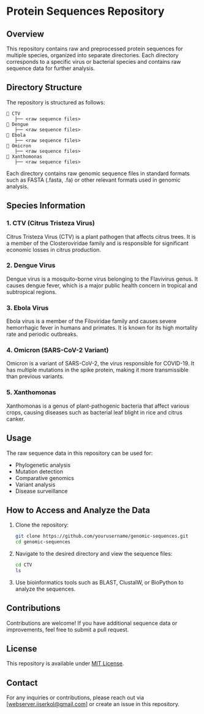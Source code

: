 # Protein Sequences Repository

## Overview
This repository contains raw and preprocessed protein sequences for multiple species, organized into separate directories. Each directory corresponds to a specific virus or bacterial species and contains raw sequence data for further analysis.

## Directory Structure
The repository is structured as follows:
```
📂 CTV
   ├── <raw sequence files>
📂 Dengue
   ├── <raw sequence files>
📂 Ebola
   ├── <raw sequence files>
📂 Omicron
   ├── <raw sequence files>
📂 Xanthomonas
   ├── <raw sequence files>
```
Each directory contains raw genomic sequence files in standard formats such as FASTA (.fasta, .fa) or other relevant formats used in genomic analysis.

## Species Information
### 1. **CTV (Citrus Tristeza Virus)**
Citrus Tristeza Virus (CTV) is a plant pathogen that affects citrus trees. It is a member of the Closteroviridae family and is responsible for significant economic losses in citrus production.

### 2. **Dengue Virus**
Dengue virus is a mosquito-borne virus belonging to the Flavivirus genus. It causes dengue fever, which is a major public health concern in tropical and subtropical regions.

### 3. **Ebola Virus**
Ebola virus is a member of the Filoviridae family and causes severe hemorrhagic fever in humans and primates. It is known for its high mortality rate and periodic outbreaks.

### 4. **Omicron (SARS-CoV-2 Variant)**
Omicron is a variant of SARS-CoV-2, the virus responsible for COVID-19. It has multiple mutations in the spike protein, making it more transmissible than previous variants.

### 5. **Xanthomonas**
Xanthomonas is a genus of plant-pathogenic bacteria that affect various crops, causing diseases such as bacterial leaf blight in rice and citrus canker.

## Usage
The raw sequence data in this repository can be used for:
- Phylogenetic analysis
- Mutation detection
- Comparative genomics
- Variant analysis
- Disease surveillance

## How to Access and Analyze the Data
1. Clone the repository:
   ```bash
   git clone https://github.com/yourusername/genomic-sequences.git
   cd genomic-sequences
   ```
2. Navigate to the desired directory and view the sequence files:
   ```bash
   cd CTV
   ls
   ```
3. Use bioinformatics tools such as BLAST, ClustalW, or BioPython to analyze the sequences.

## Contributions
Contributions are welcome! If you have additional sequence data or improvements, feel free to submit a pull request.

## License
This repository is available under [MIT License](LICENSE).

## Contact
For any inquiries or contributions, please reach out via [webserver.iiserkol@gmail.com] or create an issue in this repository.
